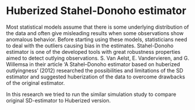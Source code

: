 # Huberized Stahel-Donoho estimator
Most statistical models assume that there is some underlying distribution of the data and often give misleading results when some observations show anomalous
behavior. Before starting using these models, statisticians need to deal with the outliers causing bias in the estimates. Stahel-Donoho estimator is one of the
developed tools with great robustness properties aimed to detect outlying observations. S. Van Aelst, E. Vandervieren, and G. Willemsa in their article ‘A
Stahel–Donoho estimator based on huberized outlyingness’ (2012) researched the possibilities and limitations of the SD estimator and suggested huberization of the
data to overcome drawbacks of the original estimator.

In this research we tried to run the similar simulation study to compare original SD-estimator to Huberized version. 
